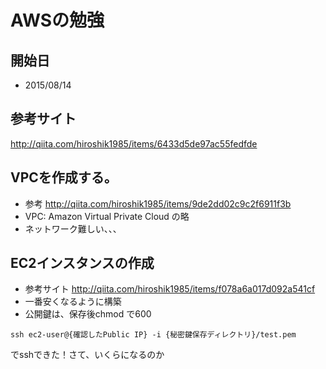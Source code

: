 # AWSの勉強

## 開始日
 * 2015/08/14

## 参考サイト
 http://qiita.com/hiroshik1985/items/6433d5de97ac55fedfde

## VPCを作成する。
* 参考 http://qiita.com/hiroshik1985/items/9de2dd02c9c2f6911f3b
* VPC: Amazon Virtual Private Cloud の略
* ネットワーク難しい、、、

## EC2インスタンスの作成
* 参考サイト http://qiita.com/hiroshik1985/items/f078a6a017d092a541cf
* 一番安くなるように構築
* 公開鍵は、保存後chmod で600

```
ssh ec2-user@{確認したPublic IP} -i {秘密鍵保存ディレクトリ}/test.pem
```

でsshできた！さて、いくらになるのか
